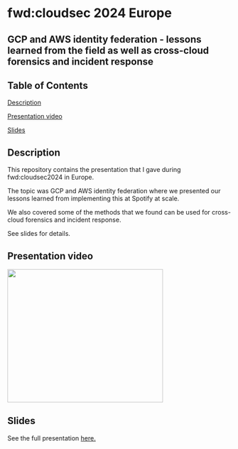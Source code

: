 # fwd:cloudsec 2024 Europe 
## GCP and AWS identity federation - lessons learned from the field as well as cross-cloud forensics and incident response

## Table of Contents  
[Description](##Description)

[Presentation video](##Presentation-video)

[Slides](##Slides)

## Description
This repository contains the presentation that I gave during fwd:cloudsec2024 in Europe.

The topic was GCP and AWS identity federation where we presented our lessons learned from implementing this at Spotify at scale.

We also covered some of the methods that we found can be used for cross-cloud forensics and incident response.

See slides for details.

## Presentation video
[<img src="https://fwdcloudsec.org/assets/img/logo.svg" width=350 height=300>](https://www.youtube.com/live/oD-d9B71yLo?t=25817s) 


## Slides
See the full presentation [here.](presentation-slides.pdf)